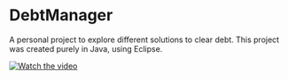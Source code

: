 # DebtManager
A personal project to explore different solutions to clear debt. 
This project was created purely in Java, using Eclipse. 

[![Watch the video](https://raw.github.com/GabLeRoux/WebMole/master/ressources/WebMole_Youtube_Video.png)](http://youtu.be/vt5fpE0bzSY)

